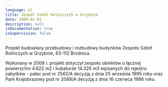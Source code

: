 ```yaml
---
language: pl
title: Zespół Szkół Rolniczych w Grzybnie
date: 2009-01-01
description: null
isDocumentation: true
isSupervision: false
---
```


Projekt budowlany przebudowy i rozbudowy budynków Zespołu Szkół Rolniczych w Grzybnie, 63-112 Brodnica.

Wykonany w 2009 r. projekt dotyczył zespołu obiektów  o łącznej powierzchni 4.622 m2  i kubaturze 14.326 m3 wpisanych do rejestru zabytków - pałac pod nr 2562/A decyzją z dnia 25 września 1995 roku oraz Park Krajobrazowy pod nr 2089/A decyzją z dnia 16 czerwca 1986 roku.
